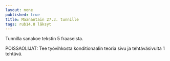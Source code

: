 ```yaml
---
layout: none
published: true
title: Maanantain 27.3. tunnille
tags: rub14.8 läksyt
---
```

Tunnilla sanakoe tekstin 5 fraaseista.

POISSAOLIJAT:
Tee työvihkosta konditionaalin teoria sivu ja tehtäväsivulta 1 tehtävä. 